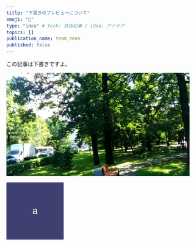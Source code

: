 ```yaml
---
title: "下書きのプレビューについて"
emoji: "🌟"
type: "idea" # tech: 技術記事 / idea: アイデア
topics: []
publication_name: team_zenn
published: false
---
```


この記事は下書きですよ。

![](/images/sample-animation.webp)

![](/images/日本語.png)
